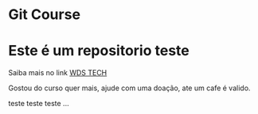 # Git Course

# Este é um repositorio teste

Saiba mais no link [WDS TECH](http://www.wdstech.com.br)

Gostou do curso quer mais, ajude com uma doação, ate um cafe é valido.

teste teste teste ...
